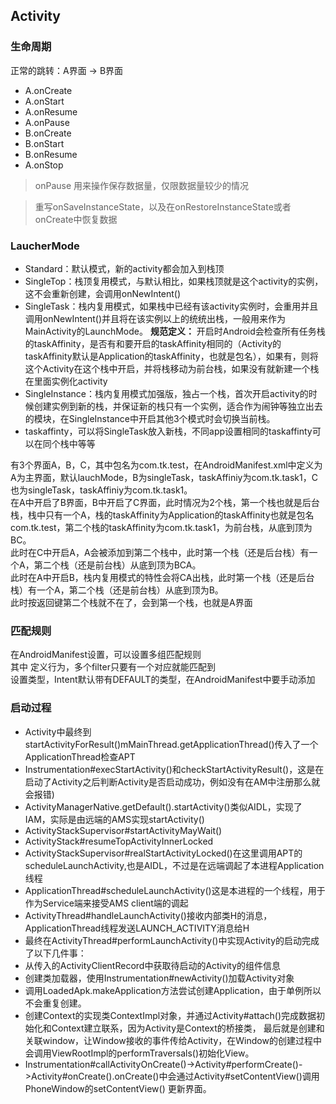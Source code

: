 ## Activity

### 生命周期

正常的跳转：A界面 -&gt; B界面

- A.onCreate
- A.onStart
- A.onResume
- A.onPause
- B.onCreate
- B.onStart
- B.onResume
- A.onStop

> onPause 用来操作保存数据量，仅限数据量较少的情况

> 重写onSaveInstanceState，以及在onRestoreInstanceState或者onCreate中恢复数据

### LaucherMode

- Standard：默认模式，新的activity都会加入到栈顶
- SingleTop：栈顶复用模式，与默认相比，如果栈顶就是这个activity的实例，这不会重新创建，会调用onNewIntent()
- SingleTask：栈内复用模式，如果栈中已经有该activity实例时，会重用并且调用onNewIntent()并且将在该实例以上的统统出栈，一般用来作为MainActivity的LaunchMode。
**规范定义：** 开启时Android会检查所有任务栈的taskAffinity，是否有和要开启的taskAffinity相同的（Activity的taskAffinity默认是Application的taskAffinity，也就是包名），如果有，则将这个Activity在这个栈中开启，并将栈移动为前台栈，如果没有就新建一个栈在里面实例化activity
- SingleInstance：栈内复用模式加强版，独占一个栈，首次开启activity的时候创建实例到新的栈，并保证新的栈只有一个实例，适合作为闹钟等独立出去的模块，在SingleInstance中开启其他3个模式时会切换当前栈。
- taskaffinty，可以将SingleTask放入新栈，不同app设置相同的taskaffinty可以在同个栈中等等


有3个界面A，B，C，其中包名为com.tk.test，在AndroidManifest.xml中定义为A为主界面，默认lauchMode，B为singleTask，taskAffiniy为com.tk.task1，C也为singleTask，taskAffiniy为com.tk.task1。
</br>
在A中开启了B界面，B中开启了C界面，此时情况为2个栈，第一个栈也就是后台栈，栈中只有一个A，栈的taskAffinity为Application的taskAffinity也就是包名com.tk.test，第二个栈的taskAffinity为com.tk.task1，为前台栈，从底到顶为BC。
</br>
此时在C中开启A，A会被添加到第二个栈中，此时第一个栈（还是后台栈）有一个A，第二个栈（还是前台栈）从底到顶为BCA。
</br>
此时在A中开启B，栈内复用模式的特性会将CA出栈，此时第一个栈（还是后台栈）有一个A，第二个栈（还是前台栈）从底到顶为B。
</br>
此时按返回键第二个栈就不在了，会到第一个栈，也就是A界面

### 匹配规则

在AndroidManifest设置<intent-filter>，可以设置多组匹配规则
</br>
其中<action> 定义行为，多个filter只要有一个对应就能匹配到
</br>
<category>设置类型，Intent默认带有DEFAULT的类型，在AndroidManifest中要手动添加

### 启动过程

- Activity中最终到startActivityForResult()mMainThread.getApplicationThread()传入了一个ApplicationThread检查APT
- Instrumentation#execStartActivity()和checkStartActivityResult()，这是在启动了Activity之后判断Activity是否启动成功，例如没有在AM中注册那么就会报错)
- ActivityManagerNative.getDefault().startActivity()类似AIDL，实现了IAM，实际是由远端的AMS实现startActivity()
- ActivityStackSupervisor#startActivityMayWait()
- ActivityStack#resumeTopActivityInnerLocked
- ActivityStackSupervisor#realStartActivityLocked()在这里调用APT的scheduleLaunchActivity,也是AIDL，不过是在远端调起了本进程Application线程
- ApplicationThread#scheduleLaunchActivity()这是本进程的一个线程，用于作为Service端来接受AMS client端的调起
- ActivityThread#handleLaunchActivity()接收内部类H的消息，ApplicationThread线程发送LAUNCH_ACTIVITY消息给H
- 最终在ActivityThread#performLaunchActivity()中实现Activity的启动完成了以下几件事：
- 从传入的ActivityClientRecord中获取待启动的Activity的组件信息
- 创建类加载器，使用Instrumentation#newActivity()加载Activity对象
- 调用LoadedApk.makeApplication方法尝试创建Application，由于单例所以不会重复创建。
- 创建Context的实现类ContextImpl对象，并通过Activity#attach()完成数据初始化和Context建立联系，因为Activity是Context的桥接类，
最后就是创建和关联window，让Window接收的事件传给Activity，在Window的创建过程中会调用ViewRootImpl的performTraversals()初始化View。
- Instrumentation#callActivityOnCreate()->Activity#performCreate()->Activity#onCreate().onCreate()中会通过Activity#setContentView()调用PhoneWindow的setContentView()
更新界面。

